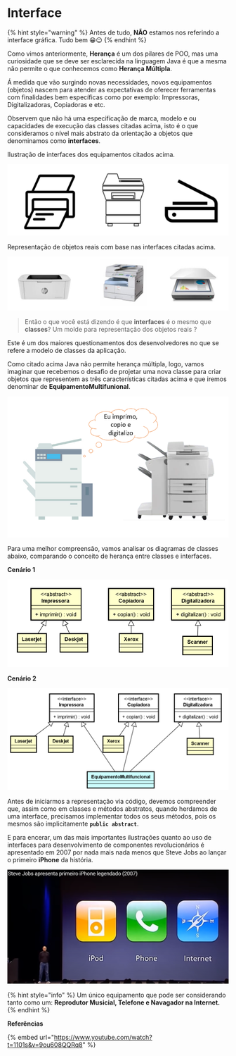 # Interface

{% hint style="warning" %}
Antes de tudo, **NÃO** estamos nos referindo a interface gráfica. Tudo bem 😁😉
{% endhint %}

Como vimos anteriormente, **Herança** é um dos pilares de POO, mas uma curiosidade que se deve ser esclarecida na linguagem Java é que a mesma não permite o que conhecemos como **Herança Múltipla**.

Á medida que vão surgindo novas necessidades, novos equipamentos (objetos) nascem para atender as expectativas de oferecer ferramentas com finalidades bem específicas como por exemplo: Impressoras, Digitalizadoras, Copiadoras e etc.

Observem que não há uma especificação de marca, modelo e ou capacidades de execução das classes citadas acima, isto é o que consideramos o nível mais abstrato da orientação a objetos que denominamos como **interfaces**.

Ilustração de interfaces dos equipamentos citados acima.

![](<../.gitbook/assets/image (11) (1) (1).png>)

Representação de objetos reais com base nas interfaces citadas acima.

![](<../.gitbook/assets/image (20) (1).png>)

> Então o que você está dizendo é que **interfaces** é o mesmo que **classes**? Um molde para representação dos objetos reais ?

Este é um dos maiores questionamentos dos desenvolvedores no que se refere a modelo de classes da aplicação.

Como citado acima Java não permite herança múltipla, logo, vamos imaginar que recebemos o desafio de projetar uma nova classe para criar objetos que representem as três características citadas acima e que iremos denominar de **EquipamentoMultifunional**.

![](<../.gitbook/assets/image (11) (1).png>)

Para uma melhor compreensão, vamos analisar os diagramas de classes abaixo, comparando o conceito de herança entre classes e interfaces.

**Cenário 1**

![Exemplo de aplicação de Herança entre classes](<../.gitbook/assets/image (3).png>)

**Cenário 2**

![Ilustração do uso de interfaces para aplicar Herança Múltipla](<../.gitbook/assets/image (20).png>)

Antes de iniciarmos a representação via código, devemos compreender que, assim como em classes e métodos abstratos, quando herdamos de uma interface, precisamos implementar todos os seus métodos, pois os mesmos são implicitamente **`public abstract`**.

E para encerar, um das mais importantes ilustrações quanto ao uso de interfaces para desenvolvimento de componentes revolucionários é apresentado em 2007 por nada mais nada menos que Steve Jobs ao lançar o primeiro **iPhone** da história.

![](<../.gitbook/assets/image (11).png>)

{% hint style="info" %}
Um único equipamento que pode ser considerando tanto como um: **Reprodutor Musicial, Telefone e Navagador na Internet.**
{% endhint %}

**Referências**

{% embed url="https://www.youtube.com/watch?t=1101s&v=9ou608QQRq8" %}
